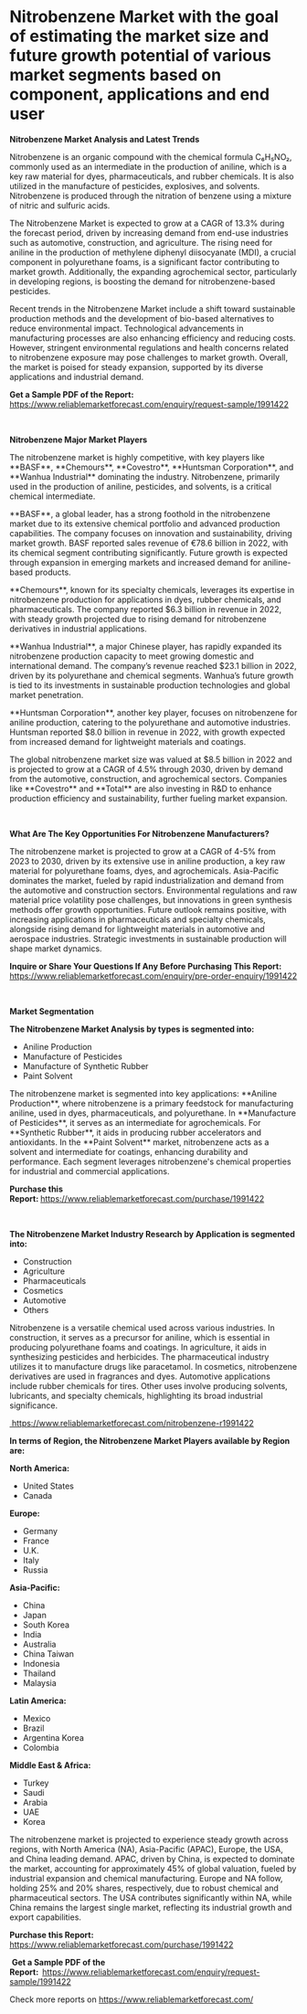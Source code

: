<p><h1>Nitrobenzene Market with the goal of estimating the market size and future growth potential of various market segments based on component, applications and end user</h1></p><p><strong>Nitrobenzene Market Analysis and Latest Trends</strong></p>
<p><p>Nitrobenzene is an organic compound with the chemical formula C₆H₅NO₂, commonly used as an intermediate in the production of aniline, which is a key raw material for dyes, pharmaceuticals, and rubber chemicals. It is also utilized in the manufacture of pesticides, explosives, and solvents. Nitrobenzene is produced through the nitration of benzene using a mixture of nitric and sulfuric acids.</p><p>The Nitrobenzene Market is expected to grow at a CAGR of 13.3% during the forecast period, driven by increasing demand from end-use industries such as automotive, construction, and agriculture. The rising need for aniline in the production of methylene diphenyl diisocyanate (MDI), a crucial component in polyurethane foams, is a significant factor contributing to market growth. Additionally, the expanding agrochemical sector, particularly in developing regions, is boosting the demand for nitrobenzene-based pesticides.</p><p>Recent trends in the Nitrobenzene Market include a shift toward sustainable production methods and the development of bio-based alternatives to reduce environmental impact. Technological advancements in manufacturing processes are also enhancing efficiency and reducing costs. However, stringent environmental regulations and health concerns related to nitrobenzene exposure may pose challenges to market growth. Overall, the market is poised for steady expansion, supported by its diverse applications and industrial demand.</p></p>
<p><strong>Get a Sample PDF of the Report:&nbsp;</strong> <a href="https://www.reliablemarketforecast.com/enquiry/request-sample/1991422?utm_campaign=1743&utm_medium=2&utm_source=Github&utm_content=ia&utm_term=25012025&utm_id=nitrobenzene">https://www.reliablemarketforecast.com/enquiry/request-sample/1991422</a></p>
<p>&nbsp;</p>
<p><strong>Nitrobenzene Major Market Players</strong></p>
<p><p>The nitrobenzene market is highly competitive, with key players like **BASF**, **Chemours**, **Covestro**, **Huntsman Corporation**, and **Wanhua Industrial** dominating the industry. Nitrobenzene, primarily used in the production of aniline, pesticides, and solvents, is a critical chemical intermediate.</p><p>**BASF**, a global leader, has a strong foothold in the nitrobenzene market due to its extensive chemical portfolio and advanced production capabilities. The company focuses on innovation and sustainability, driving market growth. BASF reported sales revenue of €78.6 billion in 2022, with its chemical segment contributing significantly. Future growth is expected through expansion in emerging markets and increased demand for aniline-based products.</p><p>**Chemours**, known for its specialty chemicals, leverages its expertise in nitrobenzene production for applications in dyes, rubber chemicals, and pharmaceuticals. The company reported $6.3 billion in revenue in 2022, with steady growth projected due to rising demand for nitrobenzene derivatives in industrial applications.</p><p>**Wanhua Industrial**, a major Chinese player, has rapidly expanded its nitrobenzene production capacity to meet growing domestic and international demand. The company’s revenue reached $23.1 billion in 2022, driven by its polyurethane and chemical segments. Wanhua’s future growth is tied to its investments in sustainable production technologies and global market penetration.</p><p>**Huntsman Corporation**, another key player, focuses on nitrobenzene for aniline production, catering to the polyurethane and automotive industries. Huntsman reported $8.0 billion in revenue in 2022, with growth expected from increased demand for lightweight materials and coatings.</p><p>The global nitrobenzene market size was valued at $8.5 billion in 2022 and is projected to grow at a CAGR of 4.5% through 2030, driven by demand from the automotive, construction, and agrochemical sectors. Companies like **Covestro** and **Total** are also investing in R&D to enhance production efficiency and sustainability, further fueling market expansion.</p></p>
<p>&nbsp;</p>
<p><strong>What Are The Key Opportunities For Nitrobenzene Manufacturers?</strong></p>
<p><p>The nitrobenzene market is projected to grow at a CAGR of 4-5% from 2023 to 2030, driven by its extensive use in aniline production, a key raw material for polyurethane foams, dyes, and agrochemicals. Asia-Pacific dominates the market, fueled by rapid industrialization and demand from the automotive and construction sectors. Environmental regulations and raw material price volatility pose challenges, but innovations in green synthesis methods offer growth opportunities. Future outlook remains positive, with increasing applications in pharmaceuticals and specialty chemicals, alongside rising demand for lightweight materials in automotive and aerospace industries. Strategic investments in sustainable production will shape market dynamics.</p></p>
<p><strong>Inquire or Share Your Questions If Any Before Purchasing This Report:</strong> <a href="https://www.reliablemarketforecast.com/enquiry/pre-order-enquiry/1991422?utm_campaign=1743&utm_medium=2&utm_source=Github&utm_content=ia&utm_term=25012025&utm_id=nitrobenzene">https://www.reliablemarketforecast.com/enquiry/pre-order-enquiry/1991422</a></p>
<p>&nbsp;</p>
<p><strong>Market Segmentation</strong></p>
<p><strong>The Nitrobenzene Market Analysis by types is segmented into:</strong></p>
<p><ul><li>Aniline Production</li><li>Manufacture of Pesticides</li><li>Manufacture of Synthetic Rubber</li><li>Paint Solvent</li></ul></p>
<p><p>The nitrobenzene market is segmented into key applications: **Aniline Production**, where nitrobenzene is a primary feedstock for manufacturing aniline, used in dyes, pharmaceuticals, and polyurethane. In **Manufacture of Pesticides**, it serves as an intermediate for agrochemicals. For **Synthetic Rubber**, it aids in producing rubber accelerators and antioxidants. In the **Paint Solvent** market, nitrobenzene acts as a solvent and intermediate for coatings, enhancing durability and performance. Each segment leverages nitrobenzene's chemical properties for industrial and commercial applications.</p></p>
<p><strong>Purchase this Report:&nbsp;</strong><a href="https://www.reliablemarketforecast.com/purchase/1991422?utm_campaign=1743&utm_medium=2&utm_source=Github&utm_content=ia&utm_term=25012025&utm_id=nitrobenzene">https://www.reliablemarketforecast.com/purchase/1991422</a></p>
<p>&nbsp;</p>
<p><strong>The Nitrobenzene Market Industry Research by Application is segmented into:</strong></p>
<p><ul><li>Construction</li><li>Agriculture</li><li>Pharmaceuticals</li><li>Cosmetics</li><li>Automotive</li><li>Others</li></ul></p>
<p><p>Nitrobenzene is a versatile chemical used across various industries. In construction, it serves as a precursor for aniline, which is essential in producing polyurethane foams and coatings. In agriculture, it aids in synthesizing pesticides and herbicides. The pharmaceutical industry utilizes it to manufacture drugs like paracetamol. In cosmetics, nitrobenzene derivatives are used in fragrances and dyes. Automotive applications include rubber chemicals for tires. Other uses involve producing solvents, lubricants, and specialty chemicals, highlighting its broad industrial significance.</p></p>
<p><a href="https://www.reliablemarketforecast.com/nitrobenzene-r1991422?utm_campaign=1743&utm_medium=2&utm_source=Github&utm_content=ia&utm_term=25012025&utm_id=nitrobenzene">&nbsp;https://www.reliablemarketforecast.com/nitrobenzene-r1991422</a></p>
<p><strong>In terms of Region, the Nitrobenzene Market Players available by Region are:</strong></p>
<p>
    <p> <strong> North America: </strong>
        <ul>
            <li>United States</li>
            <li>Canada</li>
        </ul>
        </p> 
    <p> <strong> Europe: </strong>
        <ul>
            <li>Germany</li>
            <li>France</li>
            <li>U.K.</li>
            <li>Italy</li>
            <li>Russia</li>
        </ul>
        </p> 
    <p> <strong> Asia-Pacific: </strong>
        <ul>
            <li>China</li>
            <li>Japan</li>
            <li>South Korea</li>
            <li>India</li>
            <li>Australia</li>
            <li>China Taiwan</li>
            <li>Indonesia</li>
            <li>Thailand</li>
            <li>Malaysia</li>
        </ul>
        </p> 
    <p> <strong> Latin America: </strong>
        <ul>
            <li>Mexico</li>
            <li>Brazil</li>
            <li>Argentina Korea</li>
            <li>Colombia</li>
        </ul>
        </p> 
    <p> <strong> Middle East & Africa: </strong>
        <ul>
            <li>Turkey</li>
            <li>Saudi</li>
            <li>Arabia</li>
            <li>UAE</li>
            <li>Korea</li>
        </ul>
    </p>
    </p>
<p><p>The nitrobenzene market is projected to experience steady growth across regions, with North America (NA), Asia-Pacific (APAC), Europe, the USA, and China leading demand. APAC, driven by China, is expected to dominate the market, accounting for approximately 45% of global valuation, fueled by industrial expansion and chemical manufacturing. Europe and NA follow, holding 25% and 20% shares, respectively, due to robust chemical and pharmaceutical sectors. The USA contributes significantly within NA, while China remains the largest single market, reflecting its industrial growth and export capabilities.</p></p>
<p><strong>Purchase this Report: </strong><a href="https://www.reliablemarketforecast.com/purchase/1991422?utm_campaign=1743&utm_medium=2&utm_source=Github&utm_content=ia&utm_term=25012025&utm_id=nitrobenzene">https://www.reliablemarketforecast.com/purchase/1991422</a></p>
<p>&nbsp;<strong>Get a Sample PDF of the Report:&nbsp;&nbsp;</strong><a href="https://www.reliablemarketforecast.com/enquiry/request-sample/1991422?utm_campaign=1743&utm_medium=2&utm_source=Github&utm_content=ia&utm_term=25012025&utm_id=nitrobenzene">https://www.reliablemarketforecast.com/enquiry/request-sample/1991422</a></p>
<p><strong></strong></p>
<p>Check more reports on <a href="https://www.reliablemarketforecast.com/?utm_campaign=1743&utm_medium=2&utm_source=Github&utm_content=ia&utm_term=25012025&utm_id=nitrobenzene">https://www.reliablemarketforecast.com/</a></p>